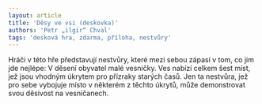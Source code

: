 ```yaml
---
layout: article
title: 'Děsy ve vsi (deskovka)'
authors: 'Petr „ilgir“ Chval'
tags: 'desková hra, zdarma, příloha, nestvůry'
---
```


Hráči v této hře představují nestvůry, které mezi sebou zápasí v tom, co jim jde nejlépe: V děsení obyvatel malé vesničky. Ves nabízí celkem šest míst, jež jsou vhodným úkrytem pro přízraky starých časů. Jen ta nestvůra, jež pro sebe vybojuje místo v některém z těchto úkrytů, může demonstrovat svou děsivost na vesničanech.
